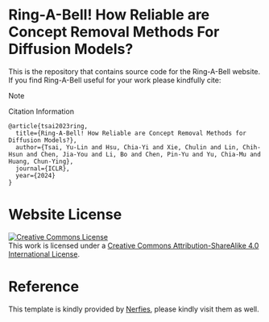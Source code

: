 # Ring-A-Bell! How Reliable are Concept Removal Methods For Diffusion Models?
This is the repository that contains source code for the Ring-A-Bell website.
If you find Ring-A-Bell useful for your work please kindfully cite:

> [!NOTE]
> Citation Information
```
@article{tsai2023ring,
  title={Ring-A-Bell! How Reliable are Concept Removal Methods for Diffusion Models?},
  author={Tsai, Yu-Lin and Hsu, Chia-Yi and Xie, Chulin and Lin, Chih-Hsun and Chen, Jia-You and Li, Bo and Chen, Pin-Yu and Yu, Chia-Mu and Huang, Chun-Ying},
  journal={ICLR},
  year={2024}
}
```


# Website License
<a rel="license" href="http://creativecommons.org/licenses/by-sa/4.0/"><img alt="Creative Commons License" style="border-width:0" src="https://i.creativecommons.org/l/by-sa/4.0/88x31.png" /></a><br />This work is licensed under a <a rel="license" href="http://creativecommons.org/licenses/by-sa/4.0/">Creative Commons Attribution-ShareAlike 4.0 International License</a>.

# Reference

This template is kindly provided by <a rel="nerfies" href="https://nerfies.github.io/">Nerfies</a>, please kindly visit them as well.
